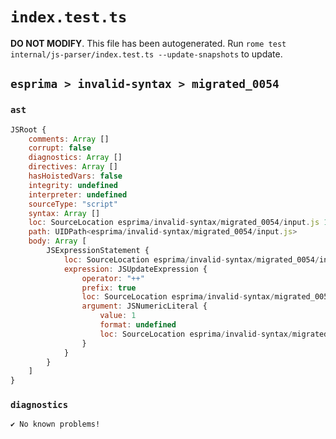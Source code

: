 # `index.test.ts`

**DO NOT MODIFY**. This file has been autogenerated. Run `rome test internal/js-parser/index.test.ts --update-snapshots` to update.

## `esprima > invalid-syntax > migrated_0054`

### `ast`

```javascript
JSRoot {
	comments: Array []
	corrupt: false
	diagnostics: Array []
	directives: Array []
	hasHoistedVars: false
	integrity: undefined
	interpreter: undefined
	sourceType: "script"
	syntax: Array []
	loc: SourceLocation esprima/invalid-syntax/migrated_0054/input.js 1:0-2:0
	path: UIDPath<esprima/invalid-syntax/migrated_0054/input.js>
	body: Array [
		JSExpressionStatement {
			loc: SourceLocation esprima/invalid-syntax/migrated_0054/input.js 1:0-1:3
			expression: JSUpdateExpression {
				operator: "++"
				prefix: true
				loc: SourceLocation esprima/invalid-syntax/migrated_0054/input.js 1:0-1:3
				argument: JSNumericLiteral {
					value: 1
					format: undefined
					loc: SourceLocation esprima/invalid-syntax/migrated_0054/input.js 1:2-1:3
				}
			}
		}
	]
}
```

### `diagnostics`

```
✔ No known problems!

```
